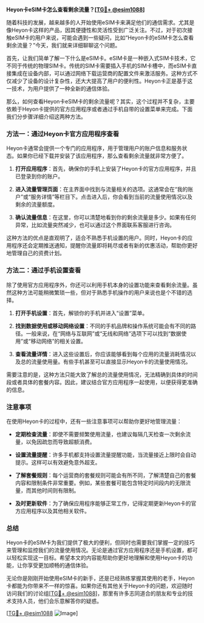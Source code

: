 **Heyon卡eSIM卡怎么查看剩余流量？[[TG💪+ @esim1088](https://t.me/s/esim1088)]**

随着科技的发展，越来越多的人开始使用eSIM卡来满足他们的通信需求。尤其是像Heyon卡这样的产品，因其便捷性和灵活性受到广泛关注。不过，对于初次接触eSIM卡的用户来说，可能会遇到一些疑问，比如“Heyon卡的eSIM卡怎么查看剩余流量？”今天，我们就来详细聊聊这个问题。

首先，让我们简单了解一下什么是eSIM卡。eSIM卡是一种嵌入式SIM卡技术，它不同于传统的物理SIM卡。传统的SIM卡需要插入手机的SIM卡槽中，而eSIM卡直接集成在设备内部，可以通过网络下载运营商的配置文件来激活服务。这种方式不仅减少了设备的设计复杂性，还大大提高了用户的便利性。Heyon卡正是基于这一技术，为用户提供了一种全新的通信体验。

那么，如何查看Heyon卡eSIM卡的剩余流量呢？其实，这个过程并不复杂，主要依赖于Heyon卡提供的官方应用程序或者通过手机自带的设置菜单来完成。下面我们分步骤详细介绍这两种方法。

### 方法一：通过Heyon卡官方应用程序查看

Heyon卡通常会提供一个专门的应用程序，用于管理用户的账户信息和服务状态。如果你已经下载并安装了该应用程序，那么查看剩余流量就非常方便了。

1. **打开应用程序**：首先，确保你的手机上安装了Heyon卡的官方应用程序，并且已登录到你的账户。
   
2. **进入流量管理页面**：在主界面中找到与流量相关的选项。这通常会在“我的账户”或“服务详情”等栏目下。点击进入后，你会看到当前的流量使用情况以及剩余的流量额度。

3. **确认流量信息**：在这里，你可以清楚地看到你的剩余流量是多少。如果有任何异常，比如流量突然减少，也可以通过这个界面联系客服进行咨询。

这种方法的优点是直观明了，适合不熟悉手机设置的用户。同时，Heyon卡的应用程序还会定期推送通知，提醒你流量即将耗尽或者有新的优惠活动，帮助你更好地管理自己的资费计划。

### 方法二：通过手机设置查看

除了使用官方应用程序外，你还可以利用手机本身的设置功能来查看剩余流量。虽然这种方法可能稍微繁琐一些，但对于熟悉手机操作的用户来说也是个不错的选择。

1. **打开手机设置**：首先，解锁你的手机并进入“设置”菜单。

2. **找到数据使用或移动网络设置**：不同的手机品牌和操作系统可能会有不同的路径。一般来说，在“网络与互联网”或“无线和网络”选项下可以找到“数据使用”或“移动网络”的相关设置。

3. **查看流量详情**：进入这些设置后，你应该能够看到每个应用的流量消耗情况以及总的流量使用量。有些手机甚至可以直接显示Heyon卡的流量使用情况。

需要注意的是，这种方法只能大致了解总的流量使用情况，无法精确到具体的时间段或者具体的套餐内容。因此，建议结合官方应用程序一起使用，以便获得更准确的信息。

### 注意事项

在使用Heyon卡的过程中，还有一些注意事项可以帮助你更好地管理流量：

- **定期检查流量**：即使不需要频繁使用流量，也建议每隔几天检查一次剩余流量，以免因疏忽而导致超额消费。
  
- **设置流量提醒**：许多手机都支持设置流量提醒功能，当流量接近上限时会自动提示。这样可以有效避免意外超支。

- **了解套餐规则**：每个运营商的套餐规则可能会有所不同，了解清楚自己的套餐内容和限制条件非常重要。例如，某些套餐可能包含特定时间段内的无限流量，而其他时间则有限制。

- **及时更新软件**：为了确保应用程序能够正常工作，记得定期更新Heyon卡的官方应用程序以及其他相关软件。

### 总结

Heyon卡的eSIM卡为我们提供了极大的便利，但同时也需要我们掌握一定的技巧来管理和监控我们的流量使用情况。无论是通过官方应用程序还是手机设置，都可以轻松实现这一目标。希望本文的内容能帮助你更好地理解和使用Heyon卡的功能，让你享受更加顺畅的通信体验。

无论你是刚刚开始使用eSIM卡的新手，还是已经熟练掌握其使用的老手，Heyon卡都能为你带来不一样的惊喜。如果你还有其他关于Heyon卡的问题，欢迎随时访问我们的讨论组[[TG💪+ @esim1088](https://t.me/s/esim1088)]，那里有许多志同道合的朋友和专业的技术支持人员，他们会乐意解答你的疑惑。

[[TG💪+ @esim1088](https://t.me/s/esim1088) ![Image](https://i.postimg.cc/4NQfJmqS/Snipaste-2025-05-13-00-14-12.png)]